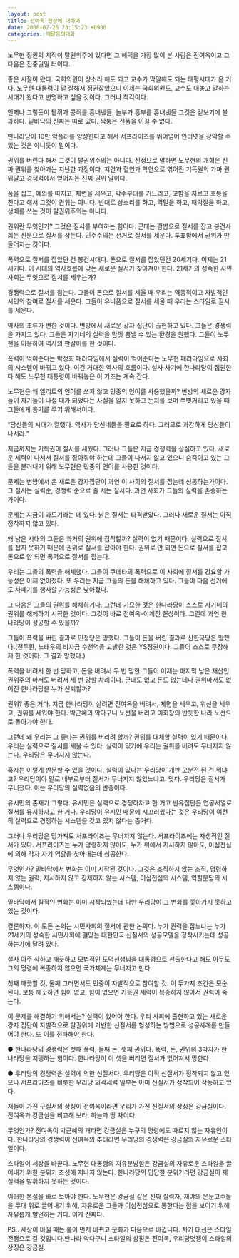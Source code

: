 ```yaml
---
layout: post
title: 전여옥 현상에 대하여
date: 2006-02-26 23:15:23 +0900
categories: 깨달음의대화
---
```

노무현 정권의 치적이 탈권위주에 있다면 그 혜택을 가장 많이 본 사람은 전여옥이고 그 다음은 진중권일 터이다. 

좋은 시절이 왔다. 국회의원이 상소리 해도 되고 교수가 막말해도 되는 태평시대가 온 거다. 노무현 대통령이 말 잘해서 정권잡았으니 이제는 국회의원도, 교수도 내놓고 말하는 시대가 왔다고 변명하고 싶을 것이다. 그러나 착각이다. 

언제나 그렇듯이 팥쥐가 콩쥐를 흉내낸들, 놀부가 흥부를 흉내낸들 그것은 겉보기에 불과하다. 밑바닥의 진짜는 따로 있다. 짝퉁은 진품을 이길 수 없다. 

딴나라당이 10만 악플러를 양성한다고 해서 서프라이즈를 뛰어넘어 인터넷을 장악할 수 있는 것은 아니듯이 말이다.

권위를 버린다 해서 그것이 탈권위주의는 아니다. 진정으로 말하면 노무현의 개혁은 진짜 권위를 찾아가는 지난한 과정이다. 지연과 혈연과 학연으로 엮어진 기득권의 가짜 권위말고 경쟁력에서 얻어지는 진짜 권위 말이다. 

폼을 잡고, 예의를 따지고, 체면을 세우고, 박수부대를 거느리고, 고함을 지르고 호통을 친다고 해서 그것이 권위는 아니다. 반대로 상소리를 하고, 막말을 하고, 패악질을 하고, 생떼를 쓰는 것이 탈권위주의는 아니다. 

권위란 무엇인가? 그것은 질서를 부여하는 힘이다. 군대는 짬밥으로 질서를 잡고 봉건사회는 신분으로 질서를 삼는다. 민주주의는 선거로 질서를 세운다. 투표함에서 권위가 만들어지는 것이다. 

폭력으로 질서를 잡았던 건 봉건시대다. 돈으로 질서를 잡았던건 20세기다. 이제는 21세기다. 이 시대의 역사흐름에 맞는 새로운 질서가 찾아져야 한다. 21세기의 성숙한 시민 사회는 무엇으로 질서를 세우는가? 

경쟁력으로 질서를 잡는다. 그들이 돈으로 질서를 세울 때 우리는 역동적이고 자발적인 시민의 참여로 질서를 세운다. 그들이 유니폼으로 질서를 세울 때 우리는 스타일로 질서를 세운다. 

역사의 조류가 변한 것이다. 변방에서 새로운 강자 집단이 출현하고 있다. 그들은 경쟁력을 가지고 있다. 그들은 자기네의 실력을 맘껏 뽐낼 수 있는 환경을 원했다. 그들이 노무현을 이용하여 역사의 판갈이를 한 것이다. 

폭력이 먹어준다는 박정희 패러다임에서 실력이 먹어준다는 노무현 패러다임으로 사회의 시스템이 바뀌고 있다. 이건 거대한 역사의 흐름이다. 설사 차기에 한나라당이 집권한다 해도 노무현 대통령이 바꿔놓은 이 기조는 계속 간다. 

노무현은 왜 엘리트의 언어를 쓰지 않고 민중의 언어를 사용했을까? 변방의 새로운 강자들이 자기들이 나설 때가 되었다는 사실을 알지 못하고 눈치를 보며 쭈뼛거리고 있을 때 그들에게 용기를 주기 위해서이다.

“당신들의 시대가 열렸다. 역사가 당신네들을 필요로 하다. 그러므로 과감하게 당신들이 나서라.”

지금까지는 기득권이 질서를 세웠다. 그러나 그들은 지금 경쟁력을 상실하고 있다. 새로운 세력이 나서서 질서를 잡아줘야 하는데 그들이 나서지 않고 있으니 숨죽이고 있는 그들을 불러내기 위해 노무현은 민중의 언어를 사용한 것이다. 

문제는 변방에서 온 새로운 강자집단이 과연 이 사회의 질서를 잡는데 성공하는가이다. 그 질서는 실력순, 경쟁력 순으로 줄 서는 질서다. 과연 사회가 그들의 실력을 존중하는가이다. 

문제는 지금이 과도기라는 데 있다. 낡은 질서는 타격받았다. 그러나 새로운 질서는 아직 정착하지 않고 있다. 

왜 낡은 시대의 그들은 과거의 권위에 집착할까? 실력이 없기 때문이다. 실력으로 질서를 잡지 못하기 때문에 권위로 질서를 잡아야 한다. 권위로 안 되면 돈으로 질서를 잡고 돈으로 안 되면 폭력으로 질서를 잡는다. 

우리는 그들의 폭력을 해체했다. 그들이 쿠데타의 폭력으로 이 사회에 질서를 강요할 가능성은 이제 없어졌다. 또 우리는 지금 그들의 돈을 해체하고 있다. 그들이 다음 선거에도 차떼기를 행사할 가능성은 낮아졌다. 

그 다음은 그들의 권위를 해체하기다. 그런데 기묘한 것은 한나라당이 스스로 자기네의 권위를 해체하기 시작한 것이다. 그것이 바로 전여옥-이계진 현상이다. 그런데 과연 한나라당이 성공할 수 있을까? 

그들이 폭력을 버린 결과로 민정당은 망했다. 그들이 돈을 버린 결과로 신한국당은 망했다.(전두환, 노태우의 비자금 수천억을 고발한 것은 YS정권이다. 그들이 스스로 무장해제 한 것이다. 그 결과 망했다.) 

폭력을 버려서 한 번 망하고, 돈을 버려서 두 번 망한 그들이 이제는 마지막 남은 재산인 권위주의 마저도 버려서 세 번 망할 차례이다. 군대도 없고 돈도 없는데다 권위마저도 없어진 한나라당을 누가 신뢰할까?

권위? 좋은 거다. 지금 한나라당이 살려면 전여옥을 버려서, 체면을 세우고, 위신을 세우고, 권위를 세워야 한다. 박근혜의 악다구니 노선을 버리고 이회창의 반듯한 나라 노선으로 돌아가야 한다. 

그런데 왜 우리는 그 좋다는 권위를 버리려 할까? 권위를 대체할 실력이 있기 때문이다. 우리는 실력으로 질서를 세울 수 있다. 실력이 있기에 우리는 권위를 버려도 무너지지 않는다. 우리당은 무너지지 않는다.

혹자는 이렇게 반문할 수 있을 것이다. 실력이 있다는 우리당이 개판 오분전 된 건 뭐냐고? 우리당이야 말로 내부로부터 질서가 무너지지 않았느냐고. 맞다. 우리당은 질서가 무너졌다. 이는 우리당의 실력없음의 반증이다. 

유시민의 존재가 그렇다. 유시민은 실력으로 경쟁하자고 한 거고 반유집단은 연공서열로 질서를 유지하자고 한 거다. 우리당이 유시민 때문에 시끄러웠다는 것은 우리당이 여전히 실력으로 경쟁하는 시스템을 갖고 있지 않다는 증거다. 

그러나 우리당은 망가져도 서프라이즈는 무너지지 않는다. 서프라이즈에는 자생적인 질서가 있다. 서프라이즈는 누가 명령하지 않아도, 누가 위에서 지시하지 않아도, 이심전심에 의해 각자 자기 역할을 찾아내는데 성공한다. 

무엇인가? 밑바닥에서 변화는 이미 시작된 것이다. 그것은 조직하지 않는 조직, 명령하지 않는 권력, 지시하지 않고 강제하지 않는 시스템, 이심전심의 시스템, 역할분담의 시스템이다. 

밑바닥에서 질적인 변화는 이미 시작되었는데 다만 우리당이 그 변화를 쫓아가지 못하고 있는 것이다. 

결론하자. 이 모든 논의는 시민사회의 질서에 관한 논의다. 누가 권력을 잡느냐는 누가 21세기의 성숙한 시민사회에 걸맞는 대한민국 신질서의 성공모델을 정착시키는데 성공하는가에 달려 있다. 

설사 아주 착하고 깨끗하고 모범적인 도덕선생님을 대통령으로 선출한다고 해도 아무도 그의 명령에 복종하지 않으면 국가체계는 무너지고 만다. 

첫째 깨끗할 것, 둘째 그러면서도 민중이 자발적으로 참여할 것. 이 두가지 조건은 모순된다. 보통 깨끗하면 힘이 없고, 힘이 없으면 기득권 세력이 복종하지 않아서 권력이 죽는다. 

이 문제를 해결하기 위해서는? 실력이 있어야 한다. 우리 사회에 출현하고 있는 새로운 강자 집단이 자발적으로 탈권위에 기반한 신질서를 형성하는 방법으로 성공사례를 만들어야 한다. 또 이를 전파해야 한다. 

● 한나라당의 경쟁력은 첫째 폭력, 둘째 돈, 셋째 권위다. 폭력, 돈, 권위의 3박자가 한나라당을 지탱하는 힘이다. 한나라당이 이 셋을 버리면 질서가 없어져서 망한다.

● 우리당의 경쟁력은 실력에 의한 신질서다. 우리당은 아직 신질서가 정착되지 않고 있으나 서프라이즈를 비롯한 우리당 외곽세력 일부는 이미 신질서가 정착되어 작동하고 있다. 

저들이 가진 구질서의 상징이 전여옥이라면 우리가 가진 신질서의 상징은 강금실이다. 전여옥과 강금실을 비교해 보라. 하늘과 땅 차이다. 

무엇인가? 전여옥이 박근혜의 개라면 강금실은 누구의 명령에도 따르지 않는 자유인이다. 한나라당의 경쟁력이 전여옥의 추태라면 우리당의 경쟁력은 강금실의 자유로운 스타일이다. 

스타일이 세상을 바꾼다. 노무현 대통령의 자유분방함은 강금실의 자유로운 스타일을 끌어내기 위한 분위기 조성에 지나지 않는다. 한나라당의 답답한 분위기라면 강금실이 제 실력을 발휘하지 못하는 것이다. 

이러한 본질을 바로 보아야 한다. 노무현은 강금실 같은 진짜 실력자, 재야의 은둔고수들을 무대 위로 끌어내기 위해, 자유로운 그들과 이심전심으로 통한다는 점을 보이기 위해 자유롭게 발언하는 거다. 이게 진짜다. 



PS.. 세상이 바뀔 때는 룰이 먼저 바뀌고 문화가 다음으로 바뀝니다. 차기 대선은 스타일 전쟁으로 갈 것입니다.딴나라 악다구니 스타일의 상징은 전여옥, 우리당멋쟁이 스타일의 상징은 강금실.